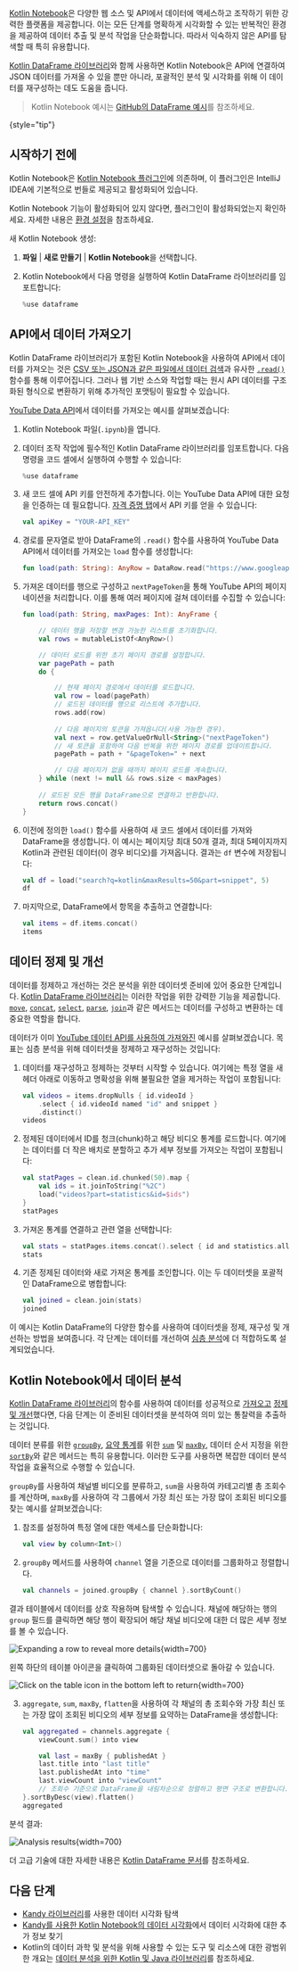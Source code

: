 [//]: # (title: 웹 소스 및 API에서 데이터 가져오기)

[Kotlin Notebook](kotlin-notebook-overview.md)은 다양한 웹 소스 및 API에서 데이터에 액세스하고 조작하기 위한 강력한 플랫폼을 제공합니다. 이는 모든 단계를 명확하게 시각화할 수 있는 반복적인 환경을 제공하여 데이터 추출 및 분석 작업을 단순화합니다. 따라서 익숙하지 않은 API를 탐색할 때 특히 유용합니다.

[Kotlin DataFrame 라이브러리](https://kotlin.github.io/dataframe/gettingstarted.html)와 함께 사용하면 Kotlin Notebook은 API에 연결하여 JSON 데이터를 가져올 수 있을 뿐만 아니라, 포괄적인 분석 및 시각화를 위해 이 데이터를 재구성하는 데도 도움을 줍니다.

> Kotlin Notebook 예시는 [GitHub의 DataFrame 예시](https://github.com/Kotlin/dataframe/blob/master/examples/notebooks/youtube/Youtube.ipynb)를 참조하세요.
> 
{style="tip"}

## 시작하기 전에

Kotlin Notebook은 [Kotlin Notebook 플러그인](https://plugins.jetbrains.com/plugin/16340-kotlin-notebook)에 의존하며, 이 플러그인은 IntelliJ IDEA에 기본적으로 번들로 제공되고 활성화되어 있습니다.

Kotlin Notebook 기능이 활성화되어 있지 않다면, 플러그인이 활성화되었는지 확인하세요. 자세한 내용은 [환경 설정](kotlin-notebook-set-up-env.md)을 참조하세요.

새 Kotlin Notebook 생성:

1.  **파일** | **새로 만들기** | **Kotlin Notebook**을 선택합니다.
2.  Kotlin Notebook에서 다음 명령을 실행하여 Kotlin DataFrame 라이브러리를 임포트합니다:

    ```kotlin
    %use dataframe
    ```

## API에서 데이터 가져오기

Kotlin DataFrame 라이브러리가 포함된 Kotlin Notebook을 사용하여 API에서 데이터를 가져오는 것은 [CSV 또는 JSON과 같은 파일에서 데이터 검색](data-analysis-work-with-data-sources.md#retrieve-data-from-a-file)과 유사한 [`.read()`](https://kotlin.github.io/dataframe/read.html) 함수를 통해 이루어집니다. 그러나 웹 기반 소스와 작업할 때는 원시 API 데이터를 구조화된 형식으로 변환하기 위해 추가적인 포맷팅이 필요할 수 있습니다.

[YouTube Data API](https://console.cloud.google.com/apis/library/youtube.googleapis.com)에서 데이터를 가져오는 예시를 살펴보겠습니다:

1.  Kotlin Notebook 파일(`.ipynb`)을 엽니다.

2.  데이터 조작 작업에 필수적인 Kotlin DataFrame 라이브러리를 임포트합니다. 다음 명령을 코드 셀에서 실행하여 수행할 수 있습니다:

    ```kotlin
    %use dataframe
    ```

3.  새 코드 셀에 API 키를 안전하게 추가합니다. 이는 YouTube Data API에 대한 요청을 인증하는 데 필요합니다. [자격 증명 탭](https://console.cloud.google.com/apis/credentials)에서 API 키를 얻을 수 있습니다:

    ```kotlin
    val apiKey = "YOUR-API_KEY"
    ```

4.  경로를 문자열로 받아 DataFrame의 `.read()` 함수를 사용하여 YouTube Data API에서 데이터를 가져오는 `load` 함수를 생성합니다:

    ```kotlin
    fun load(path: String): AnyRow = DataRow.read("https://www.googleapis.com/youtube/v3/$path&key=$apiKey")
    ```

5.  가져온 데이터를 행으로 구성하고 `nextPageToken`을 통해 YouTube API의 페이지네이션을 처리합니다. 이를 통해 여러 페이지에 걸쳐 데이터를 수집할 수 있습니다:

    ```kotlin
    fun load(path: String, maxPages: Int): AnyFrame {
    
        // 데이터 행을 저장할 변경 가능한 리스트를 초기화합니다.
        val rows = mutableListOf<AnyRow>()
    
        // 데이터 로드를 위한 초기 페이지 경로를 설정합니다.
        var pagePath = path
        do {
    
            // 현재 페이지 경로에서 데이터를 로드합니다.
            val row = load(pagePath)
            // 로드된 데이터를 행으로 리스트에 추가합니다.
            rows.add(row)
           
            // 다음 페이지의 토큰을 가져옵니다(사용 가능한 경우).
            val next = row.getValueOrNull<String>("nextPageToken")
            // 새 토큰을 포함하여 다음 반복을 위한 페이지 경로를 업데이트합니다.
            pagePath = path + "&pageToken=" + next
    
            // 다음 페이지가 없을 때까지 페이지 로드를 계속합니다.
        } while (next != null && rows.size < maxPages) 
        
        // 로드된 모든 행을 DataFrame으로 연결하고 반환합니다.
        return rows.concat() 
    }
    ```

6.  이전에 정의한 `load()` 함수를 사용하여 새 코드 셀에서 데이터를 가져와 DataFrame을 생성합니다. 이 예시는 페이지당 최대 50개 결과, 최대 5페이지까지 Kotlin과 관련된 데이터(이 경우 비디오)를 가져옵니다. 결과는 `df` 변수에 저장됩니다:

    ```kotlin
    val df = load("search?q=kotlin&maxResults=50&part=snippet", 5)
    df
    ```

7.  마지막으로, DataFrame에서 항목을 추출하고 연결합니다:

    ```kotlin
    val items = df.items.concat()
    items
    ```

## 데이터 정제 및 개선

데이터를 정제하고 개선하는 것은 분석을 위한 데이터셋 준비에 있어 중요한 단계입니다. [Kotlin DataFrame 라이브러리](https://kotlin.github.io/dataframe/gettingstarted.html)는 이러한 작업을 위한 강력한 기능을 제공합니다. [`move`](https://kotlin.github.io/dataframe/move.html), [`concat`](https://kotlin.github.io/dataframe/concatdf.html), [`select`](https://kotlin.github.io/dataframe/select.html), [`parse`](https://kotlin.github.io/dataframe/parse.html), [`join`](https://kotlin.github.io/dataframe/join.html)과 같은 메서드는 데이터를 구성하고 변환하는 데 중요한 역할을 합니다.

데이터가 이미 [YouTube 데이터 API를 사용하여 가져와진](#fetch-data-from-an-api) 예시를 살펴보겠습니다. 목표는 심층 분석을 위해 데이터셋을 정제하고 재구성하는 것입니다:

1.  데이터를 재구성하고 정제하는 것부터 시작할 수 있습니다. 여기에는 특정 열을 새 헤더 아래로 이동하고 명확성을 위해 불필요한 열을 제거하는 작업이 포함됩니다:

    ```kotlin
    val videos = items.dropNulls { id.videoId }
        .select { id.videoId named "id" and snippet }
        .distinct()
    videos
    ```

2.  정제된 데이터에서 ID를 청크(chunk)하고 해당 비디오 통계를 로드합니다. 여기에는 데이터를 더 작은 배치로 분할하고 추가 세부 정보를 가져오는 작업이 포함됩니다:

    ```kotlin
    val statPages = clean.id.chunked(50).map {
        val ids = it.joinToString("%2C")
        load("videos?part=statistics&id=$ids")
    }
    statPages
    ```

3.  가져온 통계를 연결하고 관련 열을 선택합니다:

    ```kotlin
    val stats = statPages.items.concat().select { id and statistics.all() }.parse()
    stats
    ```

4.  기존 정제된 데이터와 새로 가져온 통계를 조인합니다. 이는 두 데이터셋을 포괄적인 DataFrame으로 병합합니다:

    ```kotlin
    val joined = clean.join(stats)
    joined
    ```

이 예시는 Kotlin DataFrame의 다양한 함수를 사용하여 데이터셋을 정제, 재구성 및 개선하는 방법을 보여줍니다. 각 단계는 데이터를 개선하여 [심층 분석](#analyze-data-in-kotlin-notebook)에 더 적합하도록 설계되었습니다.

## Kotlin Notebook에서 데이터 분석

[Kotlin DataFrame 라이브러리](https://kotlin.github.io/dataframe/gettingstarted.html)의 함수를 사용하여 데이터를 성공적으로 [가져오고](#fetch-data-from-an-api) [정제 및 개선](#clean-and-refine-data)했다면, 다음 단계는 이 준비된 데이터셋을 분석하여 의미 있는 통찰력을 추출하는 것입니다.

데이터 분류를 위한 [`groupBy`](https://kotlin.github.io/dataframe/groupby.html), [요약 통계](https://kotlin.github.io/dataframe/summarystatistics.html)를 위한 [`sum`](https://kotlin.github.io/dataframe/sum.html) 및 [`maxBy`](https://kotlin.github.io/dataframe/maxby.html), 데이터 순서 지정을 위한 [`sortBy`](https://kotlin.github.io/dataframe/sortby.html)와 같은 메서드는 특히 유용합니다. 이러한 도구를 사용하면 복잡한 데이터 분석 작업을 효율적으로 수행할 수 있습니다.

`groupBy`를 사용하여 채널별 비디오를 분류하고, `sum`을 사용하여 카테고리별 총 조회수를 계산하며, `maxBy`를 사용하여 각 그룹에서 가장 최신 또는 가장 많이 조회된 비디오를 찾는 예시를 살펴보겠습니다:

1.  참조를 설정하여 특정 열에 대한 액세스를 단순화합니다:

    ```kotlin
    val view by column<Int>()
    ```

2.  `groupBy` 메서드를 사용하여 `channel` 열을 기준으로 데이터를 그룹화하고 정렬합니다.

    ```kotlin
    val channels = joined.groupBy { channel }.sortByCount()
    ```

결과 테이블에서 데이터를 상호 작용하며 탐색할 수 있습니다. 채널에 해당하는 행의 `group` 필드를 클릭하면 해당 행이 확장되어 해당 채널 비디오에 대한 더 많은 세부 정보를 볼 수 있습니다.

![Expanding a row to reveal more details](results-of-expanding-group-data-analysis.png){width=700}

왼쪽 하단의 테이블 아이콘을 클릭하여 그룹화된 데이터셋으로 돌아갈 수 있습니다.

![Click on the table icon in the bottom left to return](return-to-grouped-dataset.png){width=700}

3.  `aggregate`, `sum`, `maxBy`, `flatten`을 사용하여 각 채널의 총 조회수와 가장 최신 또는 가장 많이 조회된 비디오의 세부 정보를 요약하는 DataFrame을 생성합니다:

    ```kotlin
    val aggregated = channels.aggregate {
        viewCount.sum() into view
    
        val last = maxBy { publishedAt }
        last.title into "last title"
        last.publishedAt into "time"
        last.viewCount into "viewCount"
        // 조회수 기준으로 DataFrame을 내림차순으로 정렬하고 평면 구조로 변환합니다.
    }.sortByDesc(view).flatten()
    aggregated
    ```

분석 결과:

![Analysis results](kotlin-analysis.png){width=700}

더 고급 기술에 대한 자세한 내용은 [Kotlin DataFrame 문서](https://kotlin.github.io/dataframe/gettingstarted.html)를 참조하세요.

## 다음 단계

*   [Kandy 라이브러리](https://kotlin.github.io/kandy/examples.html)를 사용한 데이터 시각화 탐색
*   [Kandy를 사용한 Kotlin Notebook의 데이터 시각화](data-analysis-visualization.md)에서 데이터 시각화에 대한 추가 정보 찾기
*   Kotlin의 데이터 과학 및 분석을 위해 사용할 수 있는 도구 및 리소스에 대한 광범위한 개요는 [데이터 분석을 위한 Kotlin 및 Java 라이브러리](data-analysis-libraries.md)를 참조하세요.